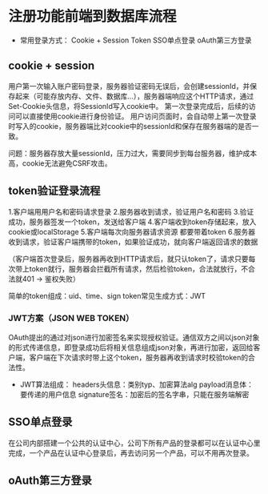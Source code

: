 # 注册功能前端到数据库流程

* 常用登录方式：
Cookie + Session
Token
SSO单点登录
oAuth第三方登录

## cookie + session

用户第一次输入账户密码登录，服务器验证密码无误后，会创建sessionId，并保存起来（可能存放内存、文件、数据库...），服务器端响应这个HTTP请求，通过Set-Cookie头信息，将SessionId写入cookie中。
第一次登录完成后，后续的访问可以直接使用cookie进行身份验证。
用户访问页面时，会自动带上第一次登录时写入的cookie，服务器端比对cookie中的sessionId和保存在服务器端的是否一致。

问题：服务器存放大量sessionId，压力过大，需要同步到每台服务器，维护成本高，cookie无法避免CSRF攻击。

## token验证登录流程

1.客户端用用户名和密码请求登录
2.服务器收到请求，验证用户名和密码
3.验证成功，服务器签发一个token，发送给客户端
4.客户端收到token存储起来，放入cookie或localStorage
5.客户端每次向服务器请求资源 都要带着token
6.服务器收到请求，验证客户端携带的token，如果验证成功，就向客户端返回请求的数据

（客户端首次登录后，服务器再收到HTTP请求后，就只认token了，请求只要每次带上token就行，服务器会拦截所有请求，然后检验token，合法就放行，不合法就401 -> 鉴权失败）

简单的token组成：uid、time、sign
token常见生成方式：JWT

### JWT方案（JSON WEB TOKEN）

OAuth提出的通过对json进行加密签名来实现授权验证。通信双方之间以json对象的形式传递信息，即登录成功后将相关信息组成json对象，再进行加密，返回给客户端，客户端在下次请求时带上这个token，服务器再收到请求时校验token的合法性。

* JWT算法组成：
headers头信息：类别typ、加密算法alg
payload消息体：要传递的用户信息
signature签名：加密后的签名字串，只能在服务端解密

## SSO单点登录

在公司内部搭建一个公共的认证中心，公司下所有产品的登录都可以在认证中心里完成，一个产品在认证中心登录后，再去访问另一个产品，可以不用再次登录。

## oAuth第三方登录
